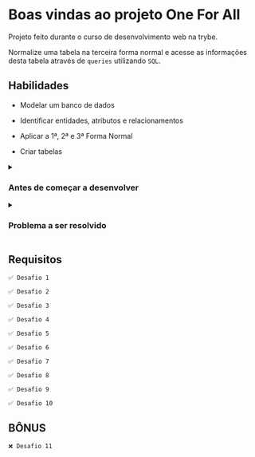 # Boas vindas ao projeto One For All

  Projeto feito durante o curso de desenvolvimento web na trybe.

  Normalize uma tabela na terceira forma normal e acesse as informações desta tabela através de `queries` utilizando `SQL`.

## Habilidades
  - Modelar um banco de dados

  - Identificar entidades, atributos e relacionamentos
  
  - Aplicar a 1ª, 2ª e 3ª Forma Normal

  - Criar tabelas

<details>
  <summary>
    <h3>
      Antes de começar a desenvolver
    </h3>
    </summary>

1. Clone o repositório
  * `git clone https://github.com/mabiiak/mysql-one-for-all.git`.
  * Entre na pasta do repositório que você acabou de clonar:
    * `cd mysql-one-for-all`

2. Instale as dependências
  * `npm install`

3. Crie uma branch a partir da branch `master`
  * Verifique que você está na branch `master`
    * Exemplo: `git branch`
  * Se não estiver, mude para a branch `master`
    * Exemplo: `git checkout master`
  * Agora, crie uma branch onde você vai guardar os `commits` do seu projeto
    * Você deve criar uma branch no seguinte formato: `nome-de-usuario-nome-do-projeto`
    * Exemplo: `git checkout -b seunome-mysql-one-for-all`

4. Para cada exercício você deve criar um novo arquivo sql seguindo a seguinte estrutura:
  * desafio1.sql, desafio2.sql, desafio3.sql, desafio4.sql, ..., desafioN.sql

5. Adicione as mudanças ao _stage_ do Git e faça um `commit`
  * Verifique que as mudanças ainda não estão no _stage_
    * Exemplo: `git status` (deve aparecer o arquivo que você alterou como desafio1.sql)
  * Adicione o novo arquivo ao _stage_ do Git
      * Exemplo:
        * `git add .`
        * `git status` (deve aparecer listado o arquivo _desafio1.sql_ em verde)
  * Faça o `commit` inicial
      * Exemplo:
        * `git commit -m 'descrição commit'` (fazendo o primeiro commit)
        * `git status` (deve aparecer uma mensagem tipo _nothing to commit_ )
</details>

<details>
  <summary>
    <h3>
      Problema a ser resolvido
    </h3>
    </summary>

Você receberá uma tabela não normalizada semelhante ao que poderia ser uma versão simplificada do banco de dados do Spotify.

1. Normalizar essa tabela, criar o schema no seu banco de dados local e populá-lo;

2. Realizar os desafios no seu banco normalizado e populado.

Todos os dados da tabela abaixo são fictícios e foram gerados aleatoriamente.

</details>

## Requisitos

    ✅ Desafio 1

    ✅ Desafio 2

    ✅ Desafio 3

    ✅ Desafio 4

    ✅ Desafio 5

    ✅ Desafio 6

    ✅ Desafio 7

    ✅ Desafio 8

    ✅ Desafio 9

    ✅ Desafio 10

## BÔNUS

    ❌ Desafio 11
